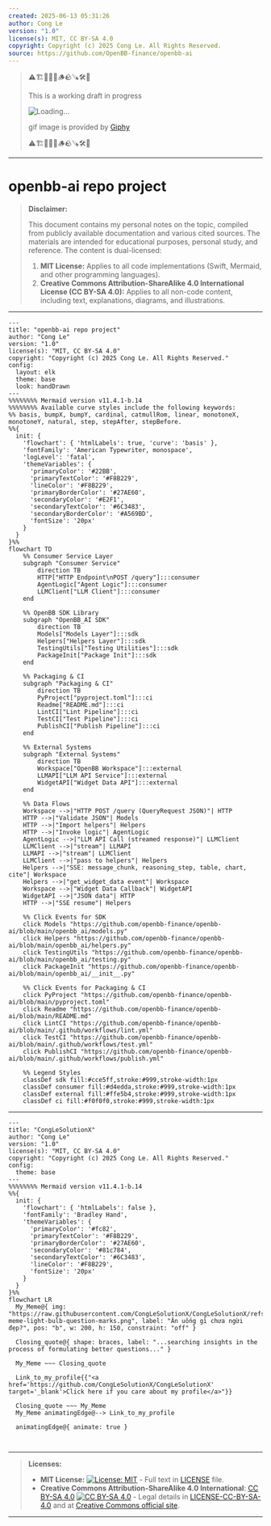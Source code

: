 ```yaml
---
created: 2025-06-13 05:31:26
author: Cong Le
version: "1.0"
license(s): MIT, CC BY-SA 4.0
copyright: Copyright (c) 2025 Cong Le. All Rights Reserved.
source: https://github.com/OpenBB-finance/openbb-ai
---
```



> ⚠️🏗️🚧🦺🧱🪵🪨🪚🛠️👷
> 
> This is a working draft in progress
> 
> ![Loading...](https://media0.giphy.com/media/v1.Y2lkPTc5MGI3NjExcXQyeTN2Z21qaTFmdXByeGFwb3hrZTFmdjZvM3E1cnE1ZnowczJsNCZlcD12MV9pbnRlcm5hbF9naWZfYnlfaWQmY3Q9Zw/835tA5cRBwEch8YoTi/giphy.gif)
>
> gif image is provided by [Giphy](https://giphy.com)
> 
> ⚠️🏗️🚧🦺🧱🪵🪨🪚🛠️👷


----




# openbb-ai repo project
> **Disclaimer:**
>
> This document contains my personal notes on the topic,
> compiled from publicly available documentation and various cited sources.
> The materials are intended for educational purposes, personal study, and reference.
> The content is dual-licensed:
> 1. **MIT License:** Applies to all code implementations (Swift, Mermaid, and other programming languages).
> 2. **Creative Commons Attribution-ShareAlike 4.0 International License (CC BY-SA 4.0):** Applies to all non-code content, including text, explanations, diagrams, and illustrations.
---


```mermaid
---
title: "openbb-ai repo project"
author: "Cong Le"
version: "1.0"
license(s): "MIT, CC BY-SA 4.0"
copyright: "Copyright (c) 2025 Cong Le. All Rights Reserved."
config:
  layout: elk
  theme: base
  look: handDrawn
---
%%%%%%%% Mermaid version v11.4.1-b.14
%%%%%%%% Available curve styles include the following keywords:
%% basis, bumpX, bumpY, cardinal, catmullRom, linear, monotoneX, monotoneY, natural, step, stepAfter, stepBefore.
%%{
  init: {
    'flowchart': { 'htmlLabels': true, 'curve': 'basis' },
    'fontFamily': 'American Typewriter, monospace',
    'logLevel': 'fatal',
    'themeVariables': {
      'primaryColor': '#22BB',
      'primaryTextColor': '#F8B229',
      'lineColor': '#F8B229',
      'primaryBorderColor': '#27AE60',
      'secondaryColor': '#E2F1',
      'secondaryTextColor': '#6C3483',
      'secondaryBorderColor': '#A569BD',
      'fontSize': '20px'
    }
  }
}%%
flowchart TD
    %% Consumer Service Layer
    subgraph "Consumer Service" 
        direction TB
        HTTP["HTTP Endpoint\nPOST /query"]:::consumer
        AgentLogic["Agent Logic"]:::consumer
        LLMClient["LLM Client"]:::consumer
    end

    %% OpenBB SDK Library
    subgraph "OpenBB_AI SDK" 
        direction TB
        Models["Models Layer"]:::sdk
        Helpers["Helpers Layer"]:::sdk
        TestingUtils["Testing Utilities"]:::sdk
        PackageInit["Package Init"]:::sdk
    end

    %% Packaging & CI
    subgraph "Packaging & CI" 
        direction TB
        PyProject["pyproject.toml"]:::ci
        Readme["README.md"]:::ci
        LintCI["Lint Pipeline"]:::ci
        TestCI["Test Pipeline"]:::ci
        PublishCI["Publish Pipeline"]:::ci
    end

    %% External Systems
    subgraph "External Systems" 
        direction TB
        Workspace["OpenBB Workspace"]:::external
        LLMAPI["LLM API Service"]:::external
        WidgetAPI["Widget Data API"]:::external
    end

    %% Data Flows
    Workspace -->|"HTTP POST /query (QueryRequest JSON)"| HTTP
    HTTP -->|"Validate JSON"| Models
    HTTP -->|"Import helpers"| Helpers
    HTTP -->|"Invoke logic"| AgentLogic
    AgentLogic -->|"LLM API Call (streamed response)"| LLMClient
    LLMClient -->|"stream"| LLMAPI
    LLMAPI -->|"stream"| LLMClient
    LLMClient -->|"pass to helpers"| Helpers
    Helpers -->|"SSE: message_chunk, reasoning_step, table, chart, cite"| Workspace
    Helpers -->|"get_widget_data event"| Workspace
    Workspace -->|"Widget Data Callback"| WidgetAPI
    WidgetAPI -->|"JSON data"| HTTP
    HTTP -->|"SSE resume"| Helpers

    %% Click Events for SDK
    click Models "https://github.com/openbb-finance/openbb-ai/blob/main/openbb_ai/models.py"
    click Helpers "https://github.com/openbb-finance/openbb-ai/blob/main/openbb_ai/helpers.py"
    click TestingUtils "https://github.com/openbb-finance/openbb-ai/blob/main/openbb_ai/testing.py"
    click PackageInit "https://github.com/openbb-finance/openbb-ai/blob/main/openbb_ai/__init__.py"

    %% Click Events for Packaging & CI
    click PyProject "https://github.com/openbb-finance/openbb-ai/blob/main/pyproject.toml"
    click Readme "https://github.com/openbb-finance/openbb-ai/blob/main/README.md"
    click LintCI "https://github.com/openbb-finance/openbb-ai/blob/main/.github/workflows/lint.yml"
    click TestCI "https://github.com/openbb-finance/openbb-ai/blob/main/.github/workflows/test.yml"
    click PublishCI "https://github.com/openbb-finance/openbb-ai/blob/main/.github/workflows/publish.yml"

    %% Legend Styles
    classDef sdk fill:#cce5ff,stroke:#999,stroke-width:1px
    classDef consumer fill:#d4edda,stroke:#999,stroke-width:1px
    classDef external fill:#ffe5b4,stroke:#999,stroke-width:1px
    classDef ci fill:#f0f0f0,stroke:#999,stroke-width:1px
```

----

<!-- 
```mermaid
%% Current Mermaid version
info
```  -->


```mermaid
---
title: "CongLeSolutionX"
author: "Cong Le"
version: "1.0"
license(s): "MIT, CC BY-SA 4.0"
copyright: "Copyright (c) 2025 Cong Le. All Rights Reserved."
config:
  theme: base
---
%%%%%%%% Mermaid version v11.4.1-b.14
%%{
  init: {
    'flowchart': { 'htmlLabels': false },
    'fontFamily': 'Bradley Hand',
    'themeVariables': {
      'primaryColor': '#fc82',
      'primaryTextColor': '#F8B229',
      'primaryBorderColor': '#27AE60',
      'secondaryColor': '#81c784',
      'secondaryTextColor': '#6C3483',
      'lineColor': '#F8B229',
      'fontSize': '20px'
    }
  }
}%%
flowchart LR
  My_Meme@{ img: "https://raw.githubusercontent.com/CongLeSolutionX/CongLeSolutionX/refs/heads/main/assets/images/My-meme-light-bulb-question-marks.png", label: "Ăn uống gì chưa ngừi đẹp?", pos: "b", w: 200, h: 150, constraint: "off" }

  Closing_quote@{ shape: braces, label: "...searching insights in the process of formulating better questions..." }
    
  My_Meme ~~~ Closing_quote
    
  Link_to_my_profile{{"<a href='https://github.com/CongLeSolutionX/CongLeSolutionX' target='_blank'>Click here if you care about my profile</a>"}}

  Closing_quote ~~~ My_Meme
  My_Meme animatingEdge@--> Link_to_my_profile
  
  animatingEdge@{ animate: true }



```

---
>**Licenses:**
>
>- **MIT License:**  [![License: MIT](https://img.shields.io/badge/License-MIT-yellow.svg)](LICENSE) - Full text in [LICENSE](LICENSE) file.
>- **Creative Commons Attribution-ShareAlike 4.0 International**: [CC BY-SA 4.0](https://creativecommons.org/licenses/by-sa/4.0/) [![CC BY-SA 4.0](https://licensebuttons.net/l/by-sa/4.0/88x31.png)](https://creativecommons.org/licenses/by-sa/4.0/) - Legal details in [LICENSE-CC-BY-SA-4.0](THE_PAST/LICENSE-CC-BY-SA-4.0) and at [Creative Commons official site](https://creativecommons.org/licenses/by-sa/4.0/).
>
---
